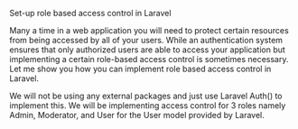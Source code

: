 Set-up role based access control in Laravel

Many a time in a web application you will need to protect certain resources from being accessed by all of your users. While an authentication system ensures that only authorized users are able to access your application but implementing a certain role-based access control is sometimes necessary. Let me show you how you can implement role based access control in Laravel.

We will not be using any external packages and just use Laravel Auth() to implement this. We will be implementing access control for 3 roles namely Admin, Moderator, and User for the User model provided by Laravel.
